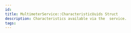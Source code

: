 ```yaml
---
id: 
title: MultimeterService::CharacteristicUuids Struct
description: Characteristics available via the  service.
tags:
---
```

